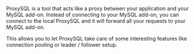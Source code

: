 ProxySQL is a tool that acts like a proxy between your application and your MySQL add-on. Instead of connecting to your MySQL add-on, you can connect
to the local ProxySQL and it will forward all your requests to your MySQL add-on.

This allows you to let ProxySQL take care of some interesting features like connection pooling or leader / follower setup.